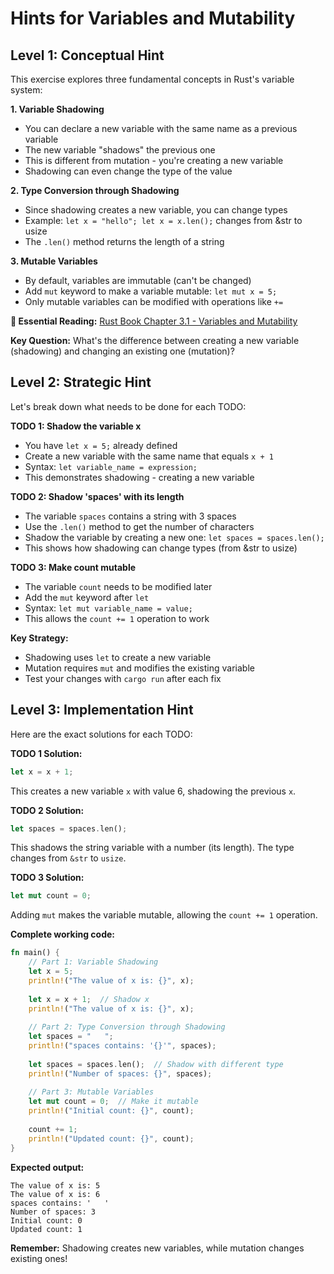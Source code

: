 # Hints for Variables and Mutability

## Level 1: Conceptual Hint

This exercise explores three fundamental concepts in Rust's variable system:

**1. Variable Shadowing**
- You can declare a new variable with the same name as a previous variable
- The new variable "shadows" the previous one
- This is different from mutation - you're creating a new variable
- Shadowing can even change the type of the value

**2. Type Conversion through Shadowing**
- Since shadowing creates a new variable, you can change types
- Example: `let x = "hello"; let x = x.len();` changes from &str to usize
- The `.len()` method returns the length of a string

**3. Mutable Variables**
- By default, variables are immutable (can't be changed)
- Add `mut` keyword to make a variable mutable: `let mut x = 5;`
- Only mutable variables can be modified with operations like `+=`

**📖 Essential Reading:** [Rust Book Chapter 3.1 - Variables and Mutability](https://doc.rust-lang.org/book/ch03-01-variables-and-mutability.html)

**Key Question:** What's the difference between creating a new variable (shadowing) and changing an existing one (mutation)?

## Level 2: Strategic Hint

Let's break down what needs to be done for each TODO:

**TODO 1: Shadow the variable x**
- You have `let x = 5;` already defined
- Create a new variable with the same name that equals `x + 1`
- Syntax: `let variable_name = expression;`
- This demonstrates shadowing - creating a new variable

**TODO 2: Shadow 'spaces' with its length**
- The variable `spaces` contains a string with 3 spaces
- Use the `.len()` method to get the number of characters
- Shadow the variable by creating a new one: `let spaces = spaces.len();`
- This shows how shadowing can change types (from &str to usize)

**TODO 3: Make count mutable**
- The variable `count` needs to be modified later
- Add the `mut` keyword after `let`
- Syntax: `let mut variable_name = value;`
- This allows the `count += 1` operation to work

**Key Strategy:**
- Shadowing uses `let` to create a new variable
- Mutation requires `mut` and modifies the existing variable
- Test your changes with `cargo run` after each fix

## Level 3: Implementation Hint

Here are the exact solutions for each TODO:

**TODO 1 Solution:**
```rust
let x = x + 1;
```
This creates a new variable `x` with value 6, shadowing the previous `x`.

**TODO 2 Solution:**
```rust
let spaces = spaces.len();
```
This shadows the string variable with a number (its length). The type changes from `&str` to `usize`.

**TODO 3 Solution:**
```rust
let mut count = 0;
```
Adding `mut` makes the variable mutable, allowing the `count += 1` operation.

**Complete working code:**
```rust
fn main() {
    // Part 1: Variable Shadowing
    let x = 5;
    println!("The value of x is: {}", x);
    
    let x = x + 1;  // Shadow x
    println!("The value of x is: {}", x);
    
    // Part 2: Type Conversion through Shadowing
    let spaces = "   ";
    println!("spaces contains: '{}'", spaces);
    
    let spaces = spaces.len();  // Shadow with different type
    println!("Number of spaces: {}", spaces);
    
    // Part 3: Mutable Variables
    let mut count = 0;  // Make it mutable
    println!("Initial count: {}", count);
    
    count += 1;
    println!("Updated count: {}", count);
}
```

**Expected output:**
```
The value of x is: 5
The value of x is: 6
spaces contains: '   '
Number of spaces: 3
Initial count: 0
Updated count: 1
```

**Remember:** Shadowing creates new variables, while mutation changes existing ones!